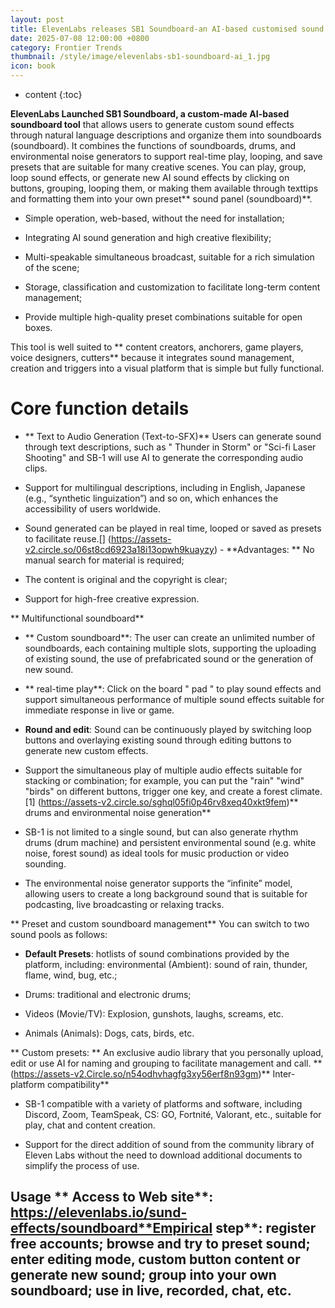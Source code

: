 ```yaml
---
layout: post
title: ElevenLabs releases SB1 Soundboard-an AI-based customised sound control panel tool
date: 2025-07-08 12:00:00 +0800
category: Frontier Trends
thumbnail: /style/image/elevenlabs-sb1-soundboard-ai_1.jpg
icon: book
---
```

* content
{:toc}

**ElevenLabs Launched SB1 Soundboard, a custom-made AI-based soundboard tool** that allows users to generate custom sound effects through natural language descriptions and organize them into soundboards (soundboard). It combines the functions of soundboards, drums, and environmental noise generators to support real-time play, looping, and save presets that are suitable for many creative scenes. You can play, group, loop sound effects, or generate new AI sound effects by clicking on buttons, grouping, looping them, or making them available through texttips and formatting them into your own preset** sound panel (soundboard)**.

- Simple operation, web-based, without the need for installation;

- Integrating AI sound generation and high creative flexibility;

- Multi-speakable simultaneous broadcast, suitable for a rich simulation of the scene;

- Storage, classification and customization to facilitate long-term content management;

- Provide multiple high-quality preset combinations suitable for open boxes.

This tool is well suited to ** content creators, anchorers, game players, voice designers, cutters** because it integrates sound management, creation and triggers into a visual platform that is simple but fully functional.

# Core function details

- ** Text to Audio Generation (Text-to-SFX)** Users can generate sound through text descriptions, such as " Thunder in Storm" or "Sci-fi Laser Shooting" and SB-1 will use AI to generate the corresponding audio clips.

- Support for multilingual descriptions, including in English, Japanese (e.g., “synthetic linguization”) and so on, which enhances the accessibility of users worldwide.

- Sound generated can be played in real time, looped or saved as presets to facilitate reuse.[] (https://assets-v2.circle.so/06st8cd6923a18i13opwh9kuayzy) - **Advantages: ** No manual search for material is required;

- The content is original and the copyright is clear;

- Support for high-free creative expression.

** Multifunctional soundboard**

- ** Custom soundboard**: The user can create an unlimited number of soundboards, each containing multiple slots, supporting the uploading of existing sound, the use of prefabricated sound or the generation of new sound.

- ** real-time play**: Click on the board " pad " to play sound effects and support simultaneous performance of multiple sound effects suitable for immediate response in live or game.

- **Round and edit**: Sound can be continuously played by switching loop buttons and overlaying existing sound through editing buttons to generate new custom effects.

- Support the simultaneous play of multiple audio effects suitable for stacking or combination; for example, you can put the "rain" "wind" "birds" on different buttons, trigger one key, and create a forest climate.[1] (https://assets-v2.circle.so/sghql05fi0p46rv8xeq40xkt9fem)** drums and environmental noise generation**

- SB-1 is not limited to a single sound, but can also generate rhythm drums (drum machine) and persistent environmental sound (e.g. white noise, forest sound) as ideal tools for music production or video sounding.

- The environmental noise generator supports the “infinite” model, allowing users to create a long background sound that is suitable for podcasting, live broadcasting or relaxing tracks.

** Preset and custom soundboard management** You can switch to two sound pools as follows:

- **Default Presets**: hotlists of sound combinations provided by the platform, including: environmental (Ambient): sound of rain, thunder, flame, wind, bug, etc.;

- Drums: traditional and electronic drums;

- Videos (Movie/TV): Explosion, gunshots, laughs, screams, etc.

- Animals (Animals): Dogs, cats, birds, etc.

** Custom presets: ** An exclusive audio library that you personally upload, edit or use AI for naming and grouping to facilitate management and call. ** (https://assets-v2.Circle.so/n54odhvhagfg3xy56erf8n93gm)** Inter-platform compatibility**

- SB-1 compatible with a variety of platforms and software, including Discord, Zoom, TeamSpeak, CS: GO, Fortnité, Valorant, etc., suitable for play, chat and content creation.

- Support for the direct addition of sound from the community library of Eleven Labs without the need to download additional documents to simplify the process of use.

## Usage ** Access to Web site**: https://elevenlabs.io/sund-effects/soundboard**Empirical step**: register free accounts; browse and try to preset sound; enter editing mode, custom button content or generate new sound; group into your own soundboard; use in live, recorded, chat, etc.